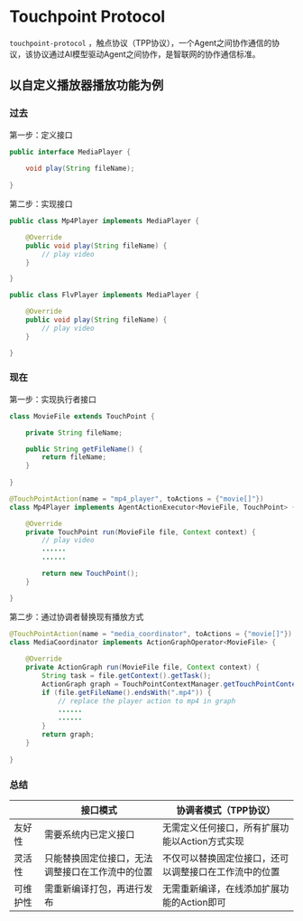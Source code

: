 # Touchpoint Protocol

`touchpoint-protocol` ，触点协议（TPP协议），一个Agent之间协作通信的协议，该协议通过AI模型驱动Agent之间协作，是智联网的协作通信标准。

## 以自定义播放器播放功能为例

### 过去

第一步：定义接口
```java
public interface MediaPlayer {
    
    void play(String fileName);
    
}
```

第二步：实现接口
```java
public class Mp4Player implements MediaPlayer {

    @Override
    public void play(String fileName) {
        // play video
    }

}
```

```java
public class FlvPlayer implements MediaPlayer {

    @Override
    public void play(String fileName) {
        // play video
    }

}
```
### 现在

第一步：实现执行者接口

```java
class MovieFile extends TouchPoint {

    private String fileName;

    public String getFileName() {
        return fileName;
    }
    
}

@TouchPointAction(name = "mp4_player", toActions = {"movie[]"})
class Mp4Player implements AgentActionExecutor<MovieFile, TouchPoint> {

    @Override
    private TouchPoint run(MovieFile file, Context context) {
        // play video
        ......
        ......

        return new TouchPoint();
    }

}
```

第二步：通过协调者替换现有播放方式
```java
@TouchPointAction(name = "media_coordinator", toActions = {"movie[]"})
class MediaCoordinator implements ActionGraphOperator<MovieFile> {
    
    @Override
    private ActionGraph run(MovieFile file, Context context) {
        String task = file.getContext().getTask();
        ActionGraph graph = TouchPointContextManager.getTouchPointContext(task).getActionGraph(context);
        if (file.getFileName().endsWith(".mp4")) {
            // replace the player action to mp4 in graph
            ......
            ......
        }
        return graph;
    }
    
}
```

### 总结
|      | 接口模式                     | 协调者模式（TPP协议）                |
|------|--------------------------|-----------------------------|
| 友好性  | 需要系统内已定义接口               | 无需定义任何接口，所有扩展功能以Action方式实现  |
| 灵活性  | 只能替换固定位接口，无法调整接口在工作流中的位置 | 不仅可以替换固定位接口，还可以调整接口在工作流中的位置 |
| 可维护性 | 需重新编译打包，再进行发布            | 无需重新编译，在线添加扩展功能的Action即可    |
